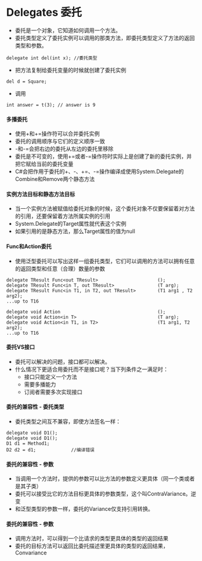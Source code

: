 ﻿# Delegates 委托
* 委托是一个对象，它知道如何调用一个方法。
* 委托类型定义了委托实例可以调用的那类方法，即委托类型定义了方法的返回类型和参数。
```
delegate int del(int x); //委托类型
``` 
* 把方法复制给委托变量的时候就创建了委托实例
```
del d = Square;
``` 
* 调用
```
int answer = t(3); // answer is 9
``` 
#### 多播委托
* 使用+和+=操作符可以合并委托实例
* 委托的调用顺序与它们的定义顺序一致
* -和-=会把右边的委托从左边的委托里移除
* 委托是不可变的，使用+=或者-=操作符时实际上是创建了新的委托实例，并把它赋给当前的委托变量
* C#会把作用于委托的+、-、+=、-=操作编译成使用System.Delegate的Combine和Remove两个静态方法
#### 实例方法目标和静态方法目标
* 当一个实例方法被赋值给委托对象的时候，这个委托对象不仅要保留着对方法的引用，还要保留着方法所属实例的引用
* System.Delegate的Target属性就代表这个实例
* 如果引用的是静态方法，那么Target属性的值为null
#### Func和Action委托
* 使用泛型委托可以写出这样一组委托类型，它们可以调用的方法可以拥有任意的返回类型和任意（合理）数量的参数
```
delegate TResult Func<out TResult>                      ();
delegate TResult Func<in T, out TResult>                (T arg);
delegate TResult Func<in T1, in T2, out TResult>        (T1 arg1 , T2 arg2);
...up to T16

delegate void Action                                    ();
delegate void Action<in T>                              (T arg);
delegate void Action<in T1, in T2>                      (T1 arg1, T2 arg2);
...up to T16
```
#### 委托VS接口
* 委托可以解决的问题，接口都可以解决。
* 什么情况下更适合用委托而不是接口呢？当下列条件之一满足时：
  * 接口只能定义一个方法
  * 需要多播能力
  * 订阅者需要多次实现接口
#### 委托的兼容性 - 委托类型
* 委托类型之间互不兼容，即使方法签名一样：
```
delegate void D1();
delegate void D1();
D1 d1 = Method1;
D2 d2 = d1;             //编译错误
```
#### 委托的兼容性 - 参数
*  当调用一个方法时，提供的参数可以比方法的参数定义更具体（同一个类或者是其子类）
*  委托可以接受比它的方法目标更具体的参数类型，这个叫ContraVariance。逆变
*  和泛型类型的参数一样，委托的Variance仅支持引用转换。
#### 委托的兼容性 - 参数
* 调用方法时，可以得到一个比请求的类型更具体的类型的返回结果
* 委托的目标方法可以返回比委托描述里更具体的类型的返回结果，Convariance